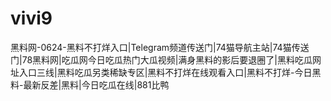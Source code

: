 # vivi9
黑料网-0624-黑料不打烊入口|Telegram频道传送门|74猫导航主站|74猫传送门|78黑料网|吃瓜网今日吃瓜热门大瓜视频|满身黑料的影后要退圈了|黑料吃瓜网址入口三线|黑料吃瓜另类稀缺专区|黑料不打烊在线观看入口|黑料不打烊-今日黑料-最新反差|黑料|今日吃瓜在线|881比鸭
